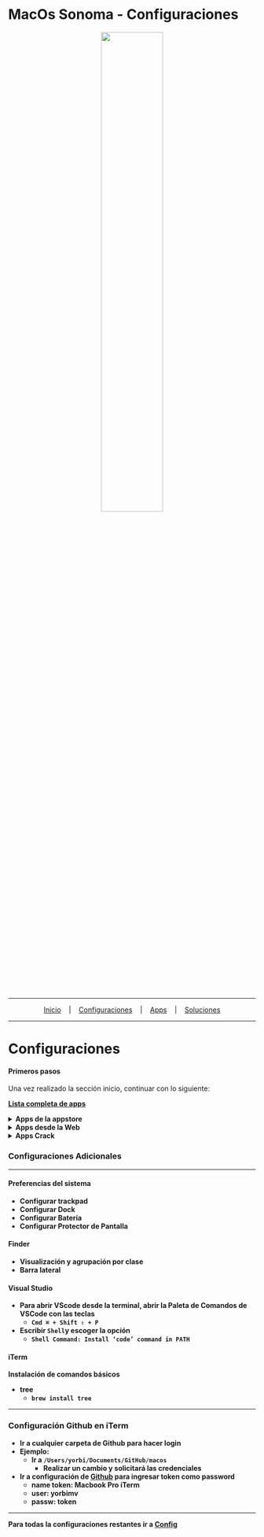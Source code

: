# MacOs Sonoma - Configuraciones

<p align="center">
<img width="50%" height="50%" src="https://cambiodigital-ol.com/wp-content/uploads/2023/06/mac-OS_Sonomajpg-696x392.jpg"/>
</p>

---

<p align="center">
  <a href="https://github.com/yorbimv/macos">Inicio</a>
  &nbsp;&nbsp;&nbsp;|&nbsp;&nbsp;&nbsp;
  <a href="https://github.com/yorbimv/macos/tree/main/Configuraciones">Configuraciones</a>
  &nbsp;&nbsp;&nbsp;|&nbsp;&nbsp;&nbsp;
  <a href="https://github.com/yorbimv/macos/tree/main/Apps">Apps</a>
  &nbsp;&nbsp;&nbsp;|&nbsp;&nbsp;&nbsp;
  <a href="https://github.com/yorbimv/macos/tree/main/Soluciones">Soluciones</a>
</p>

---

# Configuraciones

#### Primeros pasos

Una vez realizado la sección inicio, continuar con lo siguiente:

**[Lista completa de apps](https://github.com/yorbimv/macos/blob/main/Apps/ListaApps.txt)**

   <details>
          <summary><b>Apps de la appstore</b><br></summary>
         <ul>
         <li>Spark</li>
            <li>Hp Smart</li>
            <li>Paint X</li>
            <li>Magnet</li>
            <li>Pipifier</li>
            <li>Encrypto</li>
         </ul>
   </details>

<details>
         <summary><b>Apps desde la Web</summary>
         <ul>
         <li><a href="https://brave.com/es/download/">Brave</a></li>
         <li><a href="https://iterm2.com/downloads.html">iTerm</a></li>
         <li><a href="https://anydesk.com/es/downloads/mac-os">Anydesk</a></li>
         <li><a href="https://code.visualstudio.com/download">Visual Studio</a></li>
         <li><a href="https://portal.office.com/account#installs">Office 365</a></li>
         <li><a href="https://desktop.github.com/download/">Github Desktop</a></li>
         <li><a href="https://angryip.org/download/#mac">Angry IP Scanner.app - v3.9.1</a></li>
         <li><a href="https://anydesk.com/es">AnyDesk.app - v9.0.2</a></li>
         <li><a href="https://www.mowglii.com/itsycal">Itsycal.app - v0.15.6</a></li>
         <li><a href="https://account.microsoft.com/services/microsoft365/details?OCID=cmmly2nfa36&refd=www.microsoft365.com">Office365</a></li>
         <li><a href="https://transmissionbt.com/">Transmission.app - v4.0.6</a></li>
         <li><a href="https://code.visualstudio.com/">Visual Studio Code.app - v1.100.2</a></li>
         <li><a href="https://etcher.balena.io/">balenaEtcher.app - v2.1.2</a></li>
         <li><a href="https://iterm2.com/">iTerm.app - v3.5.14</a></li>

</details>

<details>
         <summary><b>Apps Crack</summary>
          <ul>
              <li><a href="https://macappstre.com/alfred/"> Alfred 5.app - v5.6.2</a></li>
              <li><a href="https://macappstre.com/bartender-5/">Bartender 5.app - v5.3.5</a></li>
              <li><a href="https://drive.google.com/drive/folders/1IiuZ9khumLUTSVT6zvtUyiRnX924Dl4K?usp=sharing">Cisdem PDF Password Remover.app - v5.2.0</a></li>
              <li><a href="https://macappstre.com/cleanmymac/" target="_blank">CleanMyMac_5.app</a> - v5.0.9</li>
              <li><a href="https://macappstre.com/cleanshot-x/" target="_blank">CleanShot X.app</a> - v4.7.6</li>
              <li><a href="https://drive.google.com/drive/folders/1IiuZ9khumLUTSVT6zvtUyiRnX924Dl4K?usp=sharing" target="_blank">Disk Drill.app</a> - v5.7</li>
              <li><a href="https://drive.google.com/drive/folders/1IiuZ9khumLUTSVT6zvtUyiRnX924Dl4K?usp=sharing" target="_blank">Download Shuttle Pro.app</a> - v1.9</li>
              <li><a href="https://drive.google.com/drive/folders/1IiuZ9khumLUTSVT6zvtUyiRnX924Dl4K?usp=sharing" target="_blank">Ethernet Status.app</a> - v5.7</li>
              <li><a href="https://macappstre.com/pdfelement-pro-edit-scan-pdf/" target="_blank">PDFelement.app</a> - v11.4.12</li>
              <li><a href="https://macappstre.com/path-finder/" target="_blank">Path Finder.app</a> - v2186</li>
              <li><a href="https://macappstre.com/photomator-pro/" target="_blank">Photomator.app</a> - v3.4.9</li>
              <li><a href="https://macappstre.com/profind/" target="_blank">ProFind.app</a> - v1.30</li>
              <li><a href="https://macappstre.com/widgetwall-desktop-widgets-for-your-mac/" target="_blank">WidgetWall.app</a> - v3.10.1</li>
          </ul>

#### Fuente:

- https://macappstre.com/
- https://www.macbed.com/
- https://haxmac.cc/π
- https://drive.google.com/drive/folders/1IiuZ9khumLUTSVT6zvtUyiRnX924Dl4K?usp=sharing

## </details>

### Configuraciones Adicionales

---

#### Preferencias del sistema

- Configurar trackpad
- Configurar Dock
- Configurar Batería
- Configurar Protector de Pantalla

#### Finder

- Visualización y agrupación por clase
- Barra lateral

#### Visual Studio

- Para abrir VScode desde la terminal, abrir la Paleta de Comandos de VSCode con las teclas
  - `Cmd ⌘ + Shift ⇧ + P`
- Escribir `Shell`y escoger la opción
  - `Shell Command: Install ‘code’ command in PATH`

#### iTerm

Instalación de comandos básicos

- tree
  - `brew install tree`

---

### Configuración Github en iTerm

- Ir a cualquier carpeta de Github para hacer login
- Ejemplo:
  - Ir a `/Users/yorbi/Documents/GitHub/macos`
    - Realizar un cambio y solicitará las credenciales
- Ir a configuración de [Github](https://github.com/settings/tokens) para ingresar token como password
  - **name token:** Macbook Pro iTerm
  - **user:** yorbimv
  - **passw:** token

---

Para todas la configuraciones restantes ir a [Config](https://github.com/yorbimv/macos/tree/main/config)
